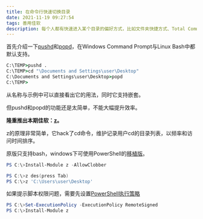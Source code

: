 ```yaml
---
title: 在命令行快速切换目录
date: 2021-11-19 09:27:54
tags: 善用佳软
description: 每个人都有快速进入某个目录的偏好方式，比如文件夹快捷方式、Total Commander等，这里介绍一个命令行下的佳软。
---
```

首先介绍一下[pushd](https://docs.microsoft.com/en-us/windows-server/administration/windows-commands/pushd)和[popd](https://docs.microsoft.com/en-us/windows-server/administration/windows-commands/popd)，在Windows Command Prompt与Linux Bash中都默认支持。
```cmd
C:\TEMP>pushd .
C:\TEMP>cd "\Documents and Settings\user\Desktop"
C:\Documents and Settings\user\Desktop>popd
C:\TEMP>
```
从名称与示例中可以直接看出它的用法，同时它支持嵌套。

但pushd和popd的功能还是太简单，不能大幅提升效率。

**隆重推出本期佳软：[z](https://github.com/rupa/z)。**

z的原理非常简单，它hack了cd命令，维护记录用户cd的目录列表，以频率和访问时间排序。

原版只支持bash，windows下可使用PowerShell的[移植版](https://github.com/badmotorfinger/z)。
```powershell
PS C:\>Install-Module z -AllowClobber
```

```powershell
PS C:\>z des(press Tab)
PS C:\>z 'C:\Users\user\Desktop'
```

如果提示脚本权限问题，需要先设置[PowerShell执行策略](https://docs.microsoft.com/zh-cn/powershell/module/microsoft.powershell.core/about/about_execution_policies?view=powershell-7.2)
```powershell
PS C:\>Set-ExecutionPolicy -ExecutionPolicy RemoteSigned
PS C:\>Install-Module z
```
